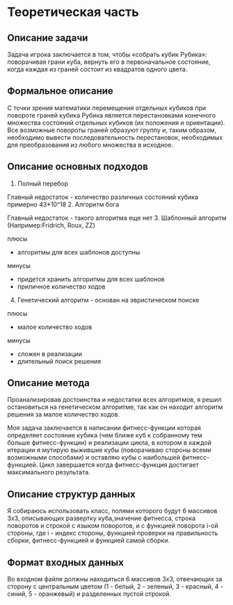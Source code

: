 # Теоретическая часть

## Описание задачи
  Задача игрока заключается в том, чтобы «собрать кубик Рубика»: поворачивая грани куба, вернуть его в первоначальное состояние, когда каждая из граней состоит из квадратов одного цвета.
  
## Формальное описание
  С точки зрения математики перемещения отдельных кубиков при повороте граней кубика Рубика является перестановками конечного множества состояний отдельных кубиков (их положения и ориентации). Все возможные повороты граней образуют группу и, таким образом, необходимо вывести последовательность перестановок, необходимых для преобразования из любого множества в исходное.
  
## Описание основных подходов

1. Полный перебор

  Главный недостаток - количество различных состояний кубика примерно 43*10^18
2. Алгоритм бога 

  Главный недостаток - такого алгоритма еще нет
3. Шаблонный алгоритм (Например:Fridrich, Roux, ZZ)

  плюсы
  
  - алгоритмы для всех шаблонов доступны
  
  минусы
  
  - придется хранить алгоритмы для всех шаблонов
  - приличное количество ходов
  
4. Генетический алгоритм - основан на эвристическом поиске

  плюсы
  
  + малое количество ходов
    
  минусы
  
  - сложен в реализации
  - длительный поиск решения
  
## Описание метода
  Проанализировав достоинства и недостатки всех алгоритмов, я решил остановиться на генетическом алгоритме, так как он находит алгоритм решения за малое количество ходов.

Моя задача заключается в написании фитнесс-функции которая определяет состояние кубика (чем ближе куб к собранному тем больше фитнесс-функции) и реализации цикла, в котором в каждой итерации я мутирую выжившие кубы (поворачиваю стороны всеми возможными способами) и оставляю кубы с наибольшей фитнесс-функцией. Цикл завершается когда фитнесс-функция достигает максимального результата.

## Описание структур данных
  Я собираюсь использовать класс, полями которого будут 6 массивов 3х3, описывающих развертку куба,значение фитнесса, строка поворотов и строкой с языком поворотов, и с функцией поворота i-ой стороны, где i - индекс стороны, функцией проверки на правильность сборки, фитнесс-функцией и функцией самой сборки.
  
## Формат входных данных 
  Во входном файле должны находиться 6 массивов 3х3, отвечающих за сторону с центральным цветом (1 - белый, 2 - зеленый, 3 - красный, 4 - синий, 5 - оранжевый) и разделенных пустой строкой.
